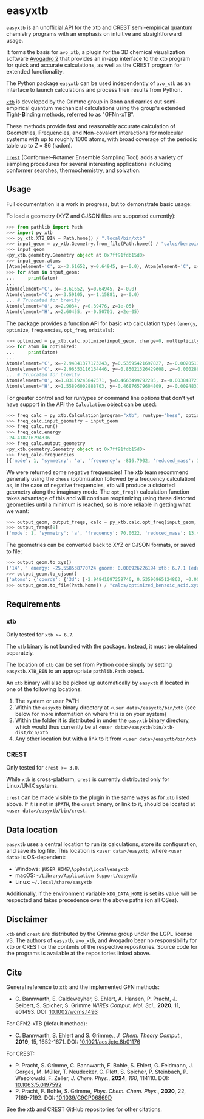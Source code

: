 # easyxtb

`easyxtb` is an unofficial API for the xtb and CREST semi-empirical quantum chemistry programs with an emphasis on intuitive and straightforward usage.

It forms the basis for `avo_xtb`, a plugin for the 3D chemical visualization software [Avogadro 2](https://two.avogadro.cc) that provides an in-app interface to the xtb program for quick and accurate calculations, as well as the CREST program for extended functionality.

The Python package `easyxtb` can be used independently of `avo_xtb` as an interface to launch calculations and process their results from Python.

[`xtb`](https://github.com/grimme-lab/xtb) is developed by the Grimme group in Bonn and carries out semi-empirical quantum mechanical calculations using the group's e**x**tended **T**ight-**B**inding methods, referred to as "GFNn-xTB".

These methods provide fast and reasonably accurate calculation of **G**eometries, **F**requencies, and **N**on-covalent interactions for molecular systems with up to roughly 1000 atoms, with broad coverage of the periodic table up to *Z* = 86 (radon).

[`crest`](https://github.com/crest-lab/crest) (Conformer–Rotamer Ensemble Sampling Tool) adds a variety of sampling procedures for several interesting applications including conformer searches, thermochemistry, and solvation.

## Usage

Full documentation is a work in progress, but to demonstrate basic usage:

To load a geometry (XYZ and CJSON files are supported currently):

```python
>>> from pathlib import Path
>>> import py_xtb
>>> py_xtb.XTB_BIN = Path.home() / ".local/bin/xtb"
>>> input_geom = py_xtb.Geometry.from_file(Path.home() / "calcs/benzoic_acid.xyz")
>>> input_geom
<py_xtb.geometry.Geometry object at 0x7ff91fdb15d0>
>>> input_geom.atoms
[Atom(element='C', x=-3.61652, y=0.64945, z=-0.0), Atom(element='C', x=-3.59105, y=-1.15881, z=-0.0), Atom(element='C', x=-0.43296, y=-1.32436, z=-1e-05), ..., Atom(element='O', x=1.54084, y=3.42551, z=-1e-05), Atom(element='O', x=2.9034, y=0.39476, z=1e-05), Atom(element='H', x=2.60455, y=-0.50701, z=2e-05)]
>>> for atom in input_geom:
...     print(atom)
... 
Atom(element='C', x=-3.61652, y=0.64945, z=-0.0)
Atom(element='C', x=-3.59105, y=-1.15881, z=-0.0)
... # Truncated for brevity
Atom(element='O', x=2.9034, y=0.39476, z=1e-05)
Atom(element='H', x=2.60455, y=-0.50701, z=2e-05)
```

The package provides a function API for basic xtb calculation types (`energy`, `optimize`, `frequencies`, `opt_freq`, `orbitals`):

```python
>>> optimized = py_xtb.calc.optimize(input_geom, charge=0, multiplicity=1, solvation="water", method=2, level="normal")
>>> for atom in optimized:
...     print(atom)
... 
Atom(element='C', x=-2.94841377173243, y=0.53595421697827, z=-0.00205114575446)
Atom(element='C', x=-2.96353116164446, y=-0.85021326429608, z=-0.00028605784754)
... # Truncated for brevity
Atom(element='O', x=1.83119245847571, y=0.4663499792285, z=-0.00384872174663)
Atom(element='H', x=1.55896002888703, y=-0.46876579604809, z=-0.00948378184114)
```

For greater control and for runtypes or command line options that don't yet have support in the API the `Calculation` object can be used:

```python
>>> freq_calc = py_xtb.Calculation(program="xtb", runtype="hess", options={"charge": 0, "multiplicity": 1, "solvation": "water"})
>>> freq_calc.input_geometry = input_geom
>>> freq_calc.run()
>>> freq_calc.energy
-24.418716794336
>>> freq_calc.output_geometry
<py_xtb.geometry.Geometry object at 0x7ff91fdb15d0>
>>> freq_calc.frequencies
[{'mode': 1, 'symmetry': 'a', 'frequency': -816.7902, 'reduced_mass': 12.1428, 'ir_intensity': 7.2604, 'raman_scattering_activity': 0.0, 'eigenvectors': [[-0.26, -0.46, 0.0], [-0.24, 0.43, -0.0], [-0.05, -0.05, 0.0], [0.08, 0.3, -0.0], [0.42, 0.02, -0.0], [-0.02, 0.03, -0.0], [0.24, -0.09, -0.0], [0.0, -0.02, 0.0], [-0.26, 0.1, 0.0], [0.05, 0.01, -0.0], [-0.02, -0.03, 0.0], [0.0, -0.21, 0.0], [0.05, 0.0, -0.0], [-0.02, 0.01, -0.0]]}, {'mode': 2, 'symmetry': 'a', 'frequency': -759.3794, 'reduced_mass': 12.9124, 'ir_intensity': 17.3638, 'raman_scattering_activity': 0.0, 'eigenvectors': [[0.12, 0.19, -0.0], [0.15, -0.32, 0.0], [0.07, 0.18, -0.0], [0.12, 0.58, -0.0], [0.01, -0.11, 0.0], [0.01, -0.03, 0.0], [-0.29, 0.05, 0.0], [-0.02, 0.01, 0.0], [-0.32, -0.02, -0.0], [0.02, -0.03, -0.0], [0.01, 0.01, -0.0], [-0.01, -0.47, 0.0], [0.13, -0.0, -0.0], [-0.03, 0.02, 0.0]]}, ..., {'mode': 36, 'symmetry': 'a', 'frequency': 3752.5636, 'reduced_mass': 1.893, 'ir_intensity': 79.5584, 'raman_scattering_activity': 0.0, 'eigenvectors': [[-0.0, -0.0, 0.0], [0.0, -0.0, 0.0], [0.0, 0.0, -0.0], [-0.0, 0.0, 0.0], [-0.0, 0.0, -0.0], [-0.0, 0.0, -0.0], [0.0, 0.0, 0.0], [-0.0, 0.0, 0.0], [0.0, 0.0, -0.0], [0.0, 0.0, -0.0], [-0.0, 0.0, -0.0], [-0.0, -0.0, 0.0], [0.08, 0.23, -0.0], [-0.31, -0.92, 0.0]]}]
```

We were returned some negative frequencies!
The xtb team recommend generally using the `ohess` (optimization followed by a frequency calculation) as, in the case of negative frequencies, xtb will produce a distorted geometry along the imaginary mode.
The `opt_freq()` calculation function takes advantage of this and will continue reoptimizing using these distorted geometries until a minimum is reached, so is more reliable in getting what we want:

```python
>>> output_geom, output_freqs, calc = py_xtb.calc.opt_freq(input_geom, solvation="water", return_calc=True)
>>> output_freqs[0]
{'mode': 1, 'symmetry': 'a', 'frequency': 70.0622, 'reduced_mass': 13.4154, 'ir_intensity': 6.422, 'raman_scattering_activity': 0.0, 'eigenvectors': [[0.0, 0.0, -0.28], [-0.0, 0.0, -0.0], [-0.0, -0.0, 0.25], [0.0, -0.0, 0.04], [0.0, -0.0, -0.24], [-0.0, 0.0, -0.0], [-0.0, 0.0, 0.29], [-0.0, 0.0, 0.15], [0.0, -0.0, 0.02], [0.0, -0.0, -0.12], [0.0, 0.0, -0.15], [0.0, -0.0, 0.55], [0.0, 0.01, -0.56], [0.0, 0.0, -0.19]]}
```

The geometries can be converted back to XYZ or CJSON formats, or saved to file:

```python
>>> output_geom.to_xyz()
['14', ' energy: -25.558538770724 gnorm: 0.000926226194 xtb: 6.7.1 (edcfbbe)', 'C        -2.94841     0.53597    -0.00204', 'C        -2.96354    -0.85020    -0.00027', 'C        -0.61077    -0.84138     0.00148', 'C         0.75088     1.26262     0.00405', 'C        -1.75577     1.23036    -0.00190', 'H        -3.89917    -1.39047     0.00050', 'C        -1.76452    -1.56433     0.00117', 'H        -1.76882    -2.64357     0.00283', 'C        -0.54492     0.52708     0.00053', 'H        -1.70901     2.30959    -0.00318', 'H        -3.88278     1.07775    -0.00326', 'O         0.84510     2.45868     0.01349', 'O         1.83119     0.46634    -0.00386', 'H         1.55896    -0.46877    -0.00949']
>>> output_geom.to_cjson()
{'atoms': {'coords': {'3d': [-2.94841097258746, 0.53596965124863, -0.00204178926542, -2.96353561428538, -0.85019774776951, -0.0002742292702, -0.61076575425764, -0.84137850926872, 0.00147639902781, 0.75088171422694, 1.2626220330939, 0.00405051293617, -1.75577241044775, 1.23035899741552, -0.00189846159875, -3.89916811270068, -1.39047034080804, 0.00049537269594, -1.76451828574256, -1.56433051119015, 0.00116984833688, -1.76882023929805, -2.64357304665774, 0.00283010066276, -0.54491722564374, 0.52708246765258, 0.00052577760818, -1.70901066150243, 2.30958748867245, -0.00317692528336, -3.88277644809706, 1.07774511697242, -0.00326302099431, 0.84510262816245, 2.45867627843098, 0.01348592446867, 1.83119488680479, 0.46634038440289, -0.00385592774839, 1.55895754130232, -0.46877397528872, -0.00948840548749]}, 'elements': {'number': [6, 6, 6, 6, 6, 1, 6, 1, 6, 1, 1, 8, 8, 1]}}}
>>> output_geom.to_file(Path.home() / "calcs/optimized_benzoic_acid.xyz")
```

## Requirements

### xtb

Only tested for `xtb >= 6.7`.

The `xtb` binary is not bundled with the package.
Instead, it must be obtained separately.

The location of `xtb` can be set from Python code simply by setting `easyxtb.XTB_BIN` to an appropriate `pathlib.Path` object.

An `xtb` binary will also be picked up automatically by `easyxtb` if located in one of the following locations:
1. The system or user PATH
2. Within the `easyxtb` binary directory at `<user data>/easyxtb/bin/xtb` (see below for more information on where this is on your system)
3. Within the folder it is distributed in under the `easyxtb` binary directory, which would thus currently be at `<user data>/easyxtb/bin/xtb-dist/bin/xtb`
4. Any other location but with a link to it from `<user data>/easyxtb/bin/xtb`

### CREST

Only tested for `crest >= 3.0`.

While `xtb` is cross-platform, `crest` is currently distributed only for Linux/UNIX systems.

`crest` can be made visible to the plugin in the same ways as for `xtb` listed above.
If it is not in `$PATH`, the `crest` binary, or link to it, should be located at `<user data>/easyxtb/bin/crest`.

## Data location

`easyxtb` uses a central location to run its calculations, store its configuration, and save its log file.
This location is `<user data>/easyxtb`, where `<user data>` is OS-dependent:

- Windows: `$USER_HOME\AppData\Local\easyxtb`
- macOS: `~/Library/Application Support/easyxtb`
- Linux: `~/.local/share/easyxtb`

Additionally, if the environment variable `XDG_DATA_HOME` is set its value will be respected and takes precedence over the above paths (on all OSes).

## Disclaimer

`xtb` and `crest` are distributed by the Grimme group under the LGPL license v3. The authors of `easyxtb`, `avo_xtb`, and Avogadro bear no responsibility for xtb or CREST or the contents of the respective repositories. Source code for the programs is available at the repositories linked above.

## Cite

General reference to `xtb` and the implemented GFN methods:
* C. Bannwarth, E. Caldeweyher, S. Ehlert, A. Hansen, P. Pracht, J. Seibert, S. Spicher, S. Grimme
  *WIREs Comput. Mol. Sci.*, **2020**, 11, e01493.
  DOI: [10.1002/wcms.1493](https://doi.org/10.1002/wcms.1493)

For GFN2-xTB (default method):
* C. Bannwarth, S. Ehlert and S. Grimme., *J. Chem. Theory Comput.*, **2019**, 15, 1652-1671. DOI: [10.1021/acs.jctc.8b01176](https://dx.doi.org/10.1021/acs.jctc.8b01176)

For CREST:
* P. Pracht, S. Grimme, C. Bannwarth, F. Bohle, S. Ehlert, G. Feldmann, J. Gorges, M. Müller, T. Neudecker, C. Plett, S. Spicher, P. Steinbach, P. Wesołowski, F. Zeller, *J. Chem. Phys.*, **2024**, *160*, 114110. DOI: [10.1063/5.0197592](https://doi.org/10.1063/5.0197592)
* P. Pracht, F. Bohle, S. Grimme, *Phys. Chem. Chem. Phys.*, **2020**, 22, 7169-7192. DOI: [10.1039/C9CP06869D](https://dx.doi.org/10.1039/C9CP06869D)

See the xtb and CREST GitHub repositories for other citations.
